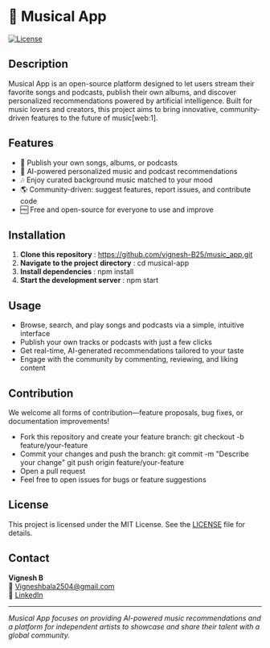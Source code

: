 # 🎵 Musical App

[![License](https://img.shields.io/badge/License-MIT-blue.svg)](LICENSE)
<!--  [![Build](https://img.shields.io/badge/Build-Passing-brightgreen.svg)]()
[![Contributions](https://img.shields.io/badge/Contributions-Welcome-orange.svg)]() -->

## Description

Musical App is an open-source platform designed to let users stream their favorite songs and podcasts, publish their own albums, and discover personalized recommendations powered by artificial intelligence. Built for music lovers and creators, this project aims to bring innovative, community-driven features to the future of music[web:1].

## Features

- 🎤 Publish your own songs, albums, or podcasts  
- 🤖 AI-powered personalized music and podcast recommendations  
- 🎶 Enjoy curated background music matched to your mood  
- 🌎 Community-driven: suggest features, report issues, and contribute code  
- 🆓 Free and open-source for everyone to use and improve  

## Installation

1. **Clone this repository** : 
https://github.com/vignesh-B25/music_app.git
2. **Navigate to the project directory**  :
cd musical-app
3. **Install dependencies** : 
npm install 
4. **Start the development server** : 
npm start

## Usage

- Browse, search, and play songs and podcasts via a simple, intuitive interface  
- Publish your own tracks or podcasts with just a few clicks  
- Get real-time, AI-generated recommendations tailored to your taste  
- Engage with the community by commenting, reviewing, and liking content  

## Contribution

We welcome all forms of contribution—feature proposals, bug fixes, or documentation improvements!

- Fork this repository and create your feature branch:
git checkout -b feature/your-feature
- Commit your changes and push the branch:
git commit -m "Describe your change"
git push origin feature/your-feature
- Open a pull request  
- Feel free to open issues for bugs or feature suggestions

## License

This project is licensed under the MIT License. See the [LICENSE](LICENSE) file for details.
<!-- 
## Badges

_We use contributor and status badges to show project activity and welcome new developers!_ -->

## Contact

**Vignesh B**  
📧 Vigneshbala2504@gmail.com  
🔗 [LinkedIn](https://www.linkedin.com/in/vignesh-b-202391296/)

---

_Musical App focuses on providing AI-powered music recommendations and a platform for independent artists to showcase and share their talent with a global community._  
